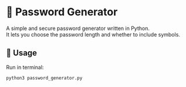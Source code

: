 # 🔐 Password Generator

A simple and secure password generator written in Python.  
It lets you choose the password length and whether to include symbols.

## 🚀 Usage

Run in terminal:

```bash
python3 password_generator.py


